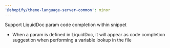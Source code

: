 ```yaml
---
'@shopify/theme-language-server-common': minor
---
```


Support LiquidDoc param code completion within snippet

- When a param is defined in LiquidDoc, it will appear as code completion suggestion
when performing a variable lookup in the file
